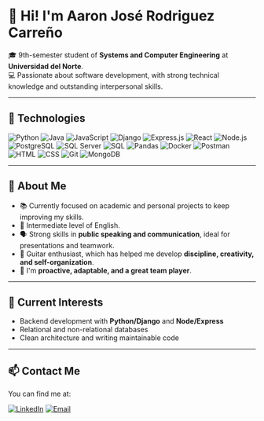 # 👋 Hi! I'm Aaron José Rodriguez Carreño

🎓 9th-semester student of **Systems and Computer Engineering** at **Universidad del Norte**.  
💻 Passionate about software development, with strong technical knowledge and outstanding interpersonal skills.

---

## 🚀 Technologies

![Python](https://img.shields.io/badge/-Python-3776AB?style=flat&logo=python&logoColor=white)
![Java](https://img.shields.io/badge/-Java-007396?style=flat&logo=java&logoColor=white)
![JavaScript](https://img.shields.io/badge/-JavaScript-F7DF1E?style=flat&logo=javascript&logoColor=black)
![Django](https://img.shields.io/badge/-Django-092E20?style=flat&logo=django&logoColor=white)
![Express.js](https://img.shields.io/badge/-Express.js-000000?style=flat&logo=express&logoColor=white)
![React](https://img.shields.io/badge/-React-61DAFB?style=flat&logo=react&logoColor=black)
![Node.js](https://img.shields.io/badge/-Node.js-339933?style=flat&logo=node.js&logoColor=white)
![PostgreSQL](https://img.shields.io/badge/-PostgreSQL-336791?style=flat&logo=postgresql&logoColor=white)
![SQL Server](https://img.shields.io/badge/-SQL%20Server-CC2927?style=flat&logo=microsoft-sql-server&logoColor=white)
![SQL](https://img.shields.io/badge/-SQL-4479A1?style=flat&logo=sqlite&logoColor=white)
![Pandas](https://img.shields.io/badge/-Pandas-150458?style=flat&logo=pandas&logoColor=white)
![Docker](https://img.shields.io/badge/-Docker-2496ED?style=flat&logo=docker&logoColor=white)
![Postman](https://img.shields.io/badge/-Postman-FF6C37?style=flat&logo=postman&logoColor=white)
![HTML](https://img.shields.io/badge/-HTML5-E34F26?style=flat&logo=html5&logoColor=white)
![CSS](https://img.shields.io/badge/-CSS3-1572B6?style=flat&logo=css3&logoColor=white)
![Git](https://img.shields.io/badge/-Git-F05032?style=flat&logo=git&logoColor=white)
![MongoDB](https://img.shields.io/badge/-MongoDB-47A248?style=flat&logo=mongodb&logoColor=white)

---

## 💼 About Me

- 📚 Currently focused on academic and personal projects to keep improving my skills.
- 🧠 Intermediate level of English.
- 🗣️ Strong skills in **public speaking and communication**, ideal for presentations and teamwork.
- 🎸 Guitar enthusiast, which has helped me develop **discipline, creativity, and self-organization**.
- 🤝 I'm **proactive, adaptable, and a great team player**.

---

## 📌 Current Interests

- Backend development with **Python/Django** and **Node/Express**
- Relational and non-relational databases
- Clean architecture and writing maintainable code

---

## 📫 Contact Me

You can find me at:

[![LinkedIn](https://img.shields.io/badge/-LinkedIn-0077B5?style=flat&logo=linkedin&logoColor=white)](https://www.linkedin.com/in/aaron-rodriguez-285182320)
[![Email](https://img.shields.io/badge/-Email-D14836?style=flat&logo=gmail&logoColor=white)](mailto:aaron.rodriguez.c02@gmail.com)
